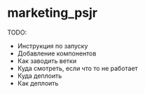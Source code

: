 # marketing_psjr

TODO:
  - Инструкция по запуску
  - Добавление компонентов
  - Как заводить ветки
  - Куда смотреть, если что то не работает
  - Куда деплоить
  - Как деплоить
